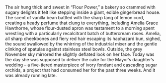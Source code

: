 The air hung thick and sweet in “Flour Power,” a bakery so crammed with sugary delights it felt like stepping inside a giant, edible gingerbread house.  The scent of vanilla bean battled with the sharp tang of lemon curd, creating a heady perfume that clung to everything, including Amelia Grace Hawthorne, whose flour-dusted apron was testament to a morning spent wrestling with a particularly recalcitrant batch of buttercream roses.  Amelia, all sharp cheekbones and fiery red hair escaping its haphazard bun, sighed, the sound swallowed by the whirring of the industrial mixer and the gentle clinking of spatulas against stainless steel bowls.  Outside, the grey November sky mirrored the slightly deflated look on her face.  Today was the day she was supposed to deliver the cake for the Mayor’s daughter’s wedding – a five-tiered masterpiece of ivory fondant and cascading sugar orchids, a project that had consumed her for the past three weeks.  And it was already running late.
